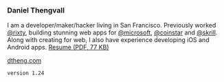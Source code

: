 ### Daniel Thengvall  

I am a developer/maker/hacker living in San Francisco. Previously worked [@rixty](https://twitter.com/rixty), building stunning web apps for [@microsoft](https://twitter.com/Microsoft), [@coinstar](https://twitter.com/coinstar) and [@skrill](https://twitter.com/skrill). Along with creating for web, I also have experience developing iOS and Android apps. [Resume (PDF, 77 KB)](https://github.com/DTHENG/resume/raw/master/DanielThengvallResume.pdf)

<a href="http://dtheng.com" target="_blank">dtheng.com</a>

`version 1.24`